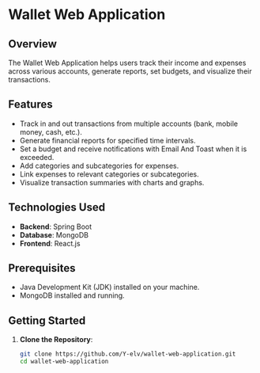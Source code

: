 # Wallet Web Application

## Overview
The Wallet Web Application helps users track their income and expenses across various accounts, generate reports, set budgets, and visualize their transactions.

## Features
- Track in and out transactions from multiple accounts (bank, mobile money, cash, etc.).
- Generate financial reports for specified time intervals.
- Set a budget and receive notifications with Email And Toast when it is exceeded.
- Add categories and subcategories for expenses.
- Link expenses to relevant categories or subcategories.
- Visualize transaction summaries with charts and graphs.

## Technologies Used
- **Backend**: Spring Boot
- **Database**: MongoDB
- **Frontend**: React.js

## Prerequisites
- Java Development Kit (JDK) installed on your machine.
- MongoDB installed and running.

## Getting Started
1. **Clone the Repository**:
   ```sh
   git clone https://github.com/Y-elv/wallet-web-application.git
   cd wallet-web-application